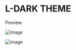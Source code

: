 # L-DARK THEME

Preview:

![image](https://i.imgur.com/lcvJNig.png)

![image](https://i.imgur.com/mQJCgQp.png)

